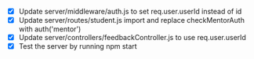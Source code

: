 - [x] Update server/middleware/auth.js to set req.user.userId instead of id
- [x] Update server/routes/student.js import and replace checkMentorAuth with auth('mentor')
- [x] Update server/controllers/feedbackController.js to use req.user.userId
- [x] Test the server by running npm start
